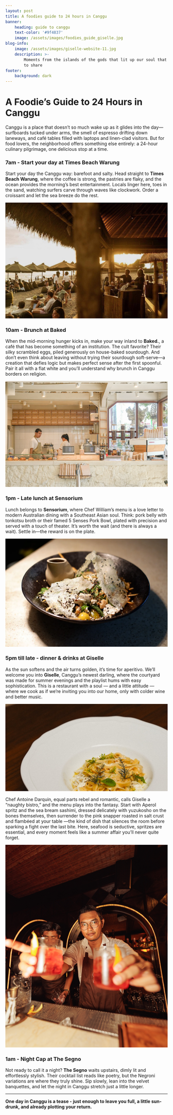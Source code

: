 ```yaml
---
layout: post
title: A foodies guide to 24 hours in Canggu
banner:
    heading: guide to canggu
    text-color: '#9f4837'
    image: /assets/images/foodies_guide_giselle.jpg
blog-info:
    image: /assets/images/giselle-website-11.jpg
    description: >-
        Moments from the islands of the gods that lit up our soul that we want
        to share
footer:
    background: dark
---
```

# A Foodie’s Guide to 24 Hours in Canggu

Canggu is a place that doesn’t so much wake up as it glides into the day—surfboards tucked under arms, the smell of espresso drifting down laneways, and café tables filled with laptops and linen-clad visitors. But for food lovers, the neighborhood offers something else entirely: a 24-hour culinary pilgrimage, one delicious stop at a time.

### 7am - Start your day at Times Beach Warung

Start your day the Canggu way: barefoot and salty. Head straight to **Times Beach Warung**, where the coffee is strong, the pastries are flaky, and the ocean provides the morning’s best entertainment. Locals linger here, toes in the sand, watching surfers carve through waves like clockwork. Order a croissant and let the sea breeze do the rest.

![](/uploads/image.png)

### 10am - Brunch at Baked

When the mid-morning hunger kicks in, make your way inland to **Baked.**, a café that has become something of an institution. The cult favorite? Their silky scrambled eggs, piled generously on house-baked sourdough. And don’t even think about leaving without trying their sourdough soft-serve—a creation that defies logic but makes perfect sense after the first spoonful. Pair it all with a flat white and you’ll understand why brunch in Canggu borders on religion.

![](/uploads/screenshot-2025-09-14-at-4-35-57-pm.png)

### 1pm - Late lunch at Sensorium

Lunch belongs to **Sensorium**, where Chef William’s menu is a love letter to modern Australian dining with a Southeast Asian soul. Think: pork belly with tonkotsu broth or their famed 5 Senses Pork Bowl, plated with precision and served with a touch of theater. It’s worth the wait (and there is always a wait). Settle in—the reward is on the plate.

![](/uploads/image-1.png)

### 5pm till late - dinner & drinks at Giselle

As the sun softens and the air turns golden, it’s time for aperitivo. We’ll welcome you into **Giselle**, Canggu’s newest darling, where the courtyard was made for summer evenings and the playlist hums with easy sophistication. This is a restaurant with a soul — and a little attitude — where we cook as if we’re inviting you into our home, only with colder wine and better music.

![](/assets/images/foodies_guide_giselle.jpg)

Chef Antoine Darquin, equal parts rebel and romantic, calls Giselle a “naughty bistro,” and the menu plays into the fantasy. Start with Aperol spritz and the sea bream sashimi, dressed delicately with yuzukosho on the bones themselves, then surrender to the pink snapper roasted in salt crust and flambéed at your table —the kind of dish that silences the room before sparking a fight over the last bite. Here, seafood is seductive, spritzes are essential, and every moment feels like a summer affair you’ll never quite forget.

![](/assets/images/giselle-opening-3.jpg)

### 1am - Night Cap at The Segno

Not ready to call it a night? **The Segno** waits upstairs, dimly lit and effortlessly stylish. Their cocktail list reads like poetry, but the Negroni variations are where they truly shine. Sip slowly, lean into the velvet banquettes, and let the night in Canggu stretch just a little longer.

---

**One day in Canggu is a tease - just enough to leave you full, a little sun-drunk, and already plotting your return.**